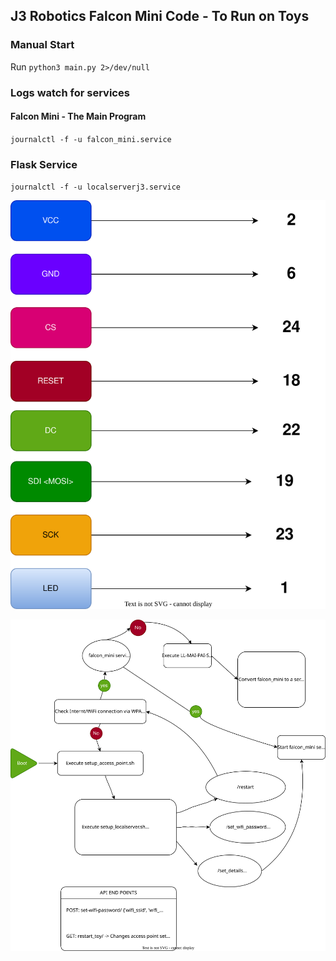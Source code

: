 ## J3 Robotics Falcon Mini Code - To Run on Toys


### Manual Start

Run `python3 main.py 2>/dev/null`

### Logs watch for services

#### Falcon Mini - The Main Program
`journalctl -f -u falcon_mini.service`

### Flask Service
`journalctl -f -u localserverj3.service`

![OLED Configuration](oled_config.svg)

![Boot Sequence Image](boot_sequence.svg)